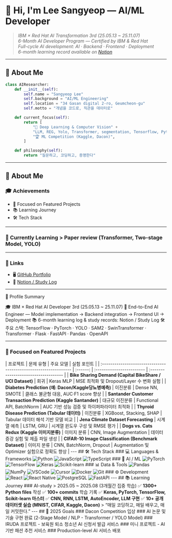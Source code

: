 # 👋 Hi, I'm Lee Sangyeop — AI/ML Developer  

> _IBM × Red Hat AI Transformation 3rd (25.05.13 ~ 25.11.07)_  
> _6-Month AI Developer Program — Certified by IBM & Red Hat_  
> _Full-cycle AI development: AI · Backend · Frontend · Deployment_  
> _6-month learning record available on [Notion](https://www.notion.so/23f635cbe75f802c8513f82bceb2b092)_

---

## 👋 About Me

```python
class AIResearcher:
    def __init__(self):
        self.name = "Sangyeop Lee"
        self.background = "AI/ML Engineering"
        self.location = "34 Gasan digital 2-ro, Geumcheon-gu"
        self.motto = "개념을 코드로, 직관을 데이터로"

    def current_focus(self):
        return [
            "🧠 Deep Learning & Computer Vision" + 
            "LLM, REG, Yolo, Transformer, segmentation, Tensorflow, Python, ML, Pandas",
            "🏆 ML Competition (Kaggle, Dacon)",
        ]

    def philosophy(self):
        return "질문하고, 코딩하고, 증명한다"
```

--- 

## 🧭 About Me 

### 🎓 Achievements 
- 💼 Focused on Featured Projects 
- 📚 Learning Journey 
- 🛠️ Tech Stack 

--- 

### 📄 Currently Learning > Paper review (Transformer, Two-stage Model, YOLO) 

--- 

### 🔗 Links 

- 🖥️ [GitHub Portfolio](https://github.com/salagadoola123/salagadoola) 
- 📔 [Notion / Study Log](https://www.notion.so/0-23f635cbe75f8012baebd56c88f37113) 

--- 

🧭 Profile Summary 

🎓 IBM × Red Hat AI Developer 3rd (25.05.13 ~ 25.11.07) 
💼 End-to-End AI Engineer — Model implementation → Backend integration → Frontend UI → Deployment 
📚 6-month learning log & study records: Notion / Study Log 
🛠️ 주요 스택: TensorFlow · PyTorch · YOLO · SAM2 · SwinTransformer · Transformer · Flask · FastAPI · Pandas · OpenAPI 

--- 

### 💼 Focused on Featured Projects 
| 프로젝트 | 문제 유형 | 주요 모델 | 실험 포인트 | | :--------------------------------------------------------------- | :------: | :------------------------ | :----------------------------------- | | **Bike Sharing Demand (Capital BikeShare / UCI Dataset)** | 회귀 | Keras MLP | MSE 최적화 및 Dropout/Layer 수 변화 실험 | | **Diabetes Prediction (예: Dacon/Kaggle당뇨병예측)** | 이진분류 | Dense NN, SMOTE | 클래스 불균형 대응, AUC·F1 score 향상 | | **Santander Customer Transaction Prediction (Kaggle Santander)** | 대규모 이진분류 | Functional API, BatchNorm | AUC 기반 성능 검증 및 하이퍼파라미터 최적화 | | **Thyroid Disease Prediction (Tabular 데이터)** | 이진분류 | XGBoost, Stacking, SHAP | Tabular 데이터 해석 기반 모델 비교 | | **Jena Climate Dataset Forecasting** | 시계열 예측 | LSTM, GRU | 시계열 윈도우 구성 및 RMSE 평가 | | **Dogs vs. Cats Redux (Kaggle 이미지분류)** | 이미지 분류 | CNN, Image Augmentation | 데이터 증강 실험 및 제출 파일 생성 | | **CIFAR-10 Image Classification (Benchmark Dataset)** | 이미지 분류 | CNN, BatchNorm, Dropout | Augmentation 및 Optimizer 실험으로 정확도 향상 | --- ## 🛠️ Tech Stack ### 💻 Languages & Frameworks ![Python](https://img.shields.io/badge/PYTHON-3776AB?style=flat&logo=python&logoColor=white) ![JavaScript](https://img.shields.io/badge/JAVASCRIPT-F7DF1E?style=flat&logo=javascript&logoColor=black) ![TypeScript](https://img.shields.io/badge/TYPESCRIPT-3178C6?style=flat&logo=typescript&logoColor=white) ### 🧠 AI / ML ![PyTorch](https://img.shields.io/badge/PYTORCH-EE4C2C?style=flat&logo=pytorch&logoColor=white) ![TensorFlow](https://img.shields.io/badge/TENSORFLOW-FF6F00?style=flat&logo=tensorflow&logoColor=white) ![Keras](https://img.shields.io/badge/KERAS-D00000?style=flat&logo=keras&logoColor=white) ![Scikit-learn](https://img.shields.io/badge/SCIKIT--LEARN-F7931E?style=flat&logo=scikitlearn&logoColor=white) ### 📊 Data & Tools ![Pandas](https://img.shields.io/badge/PANDAS-150458?style=flat&logo=pandas&logoColor=white) ![NumPy](https://img.shields.io/badge/NUMPY-013243?style=flat&logo=numpy&logoColor=white) ![VSCode](https://img.shields.io/badge/VSCODE-007ACC?style=flat&logo=visualstudiocode&logoColor=white) ![Cursor](https://img.shields.io/badge/CURSOR-000000?style=flat&logo=cursor&logoColor=white) ![Docker](https://img.shields.io/badge/DOCKER-2496ED?style=flat&logo=docker&logoColor=white) ![Git](https://img.shields.io/badge/GIT-F05032?style=flat&logo=git&logoColor=white) ### ⚙️ Development ![React](https://img.shields.io/badge/REACT-61DAFB?style=flat&logo=react&logoColor=black) ![React Native](https://img.shields.io/badge/REACT%20NATIVE-61DAFB?style=flat&logo=react&logoColor=black) ![PostgreSQL](https://img.shields.io/badge/POSTGRESQL-4169E1?style=flat&logo=postgresql&logoColor=white) ![FastAPI](https://img.shields.io/badge/FASTAPI-009688?style=flat&logo=fastapi&logoColor=white) --- ## 📚 Learning Journey ### AI-study > 2025.05 ~ 2025.08 (3개월간 집중 학습) ✅ **1300+ Python files** 작성 ✅ **100+ commits** 학습 기록 ✅ **Keras, PyTorch, TensorFlow, Scikit-learn 마스터** ✅ **CNN, RNN, LSTM, AutoEncoder, LLM 구현** ✅ **10+ 공개 데이터셋 실습 (MNIST, CIFAR, Kaggle, Dacon)** > “매일 코딩하고, 매일 배우고, 매일 커밋한다.” --- ## 📄 2025 Goals ### Dacon Competition 입상 ### AI 논문 및 기술 구현 완료 (2-Stage Model / NLP - Transformer / YOLO Model) ### IRUDA 프로젝트 - 보육원 퇴소 청소년 AI 신청서 발급 서비스 ### 미니 프로젝트 - AI 기반 패션 추천 서비스 ### Production-level AI 서비스 배포
